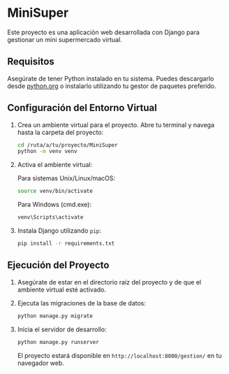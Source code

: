 # MiniSuper

Este proyecto es una aplicación web desarrollada con Django para gestionar un mini supermercado virtual.

## Requisitos

Asegúrate de tener Python instalado en tu sistema. Puedes descargarlo desde [python.org](https://www.python.org/downloads/) o instalarlo utilizando tu gestor de paquetes preferido.

## Configuración del Entorno Virtual

1. Crea un ambiente virtual para el proyecto. Abre tu terminal y navega hasta la carpeta del proyecto:

   ```bash
   cd /ruta/a/tu/proyecto/MiniSuper
   python -m venv venv
   ```

2. Activa el ambiente virtual:

   Para sistemas Unix/Linux/macOS:
   ```bash
   source venv/bin/activate
   ```

   Para Windows (cmd.exe):
   ```bash
   venv\Scripts\activate
   ```

3. Instala Django utilizando `pip`:

   ```bash
   pip install -r requirements.txt
   ```

## Ejecución del Proyecto

1. Asegúrate de estar en el directorio raíz del proyecto y de que el ambiente virtual esté activado.

2. Ejecuta las migraciones de la base de datos:

   ```bash
   python manage.py migrate
   ```

3. Inicia el servidor de desarrollo:

   ```bash
   python manage.py runserver
   ```

   El proyecto estará disponible en `http://localhost:8000/gestion/` en tu navegador web.

